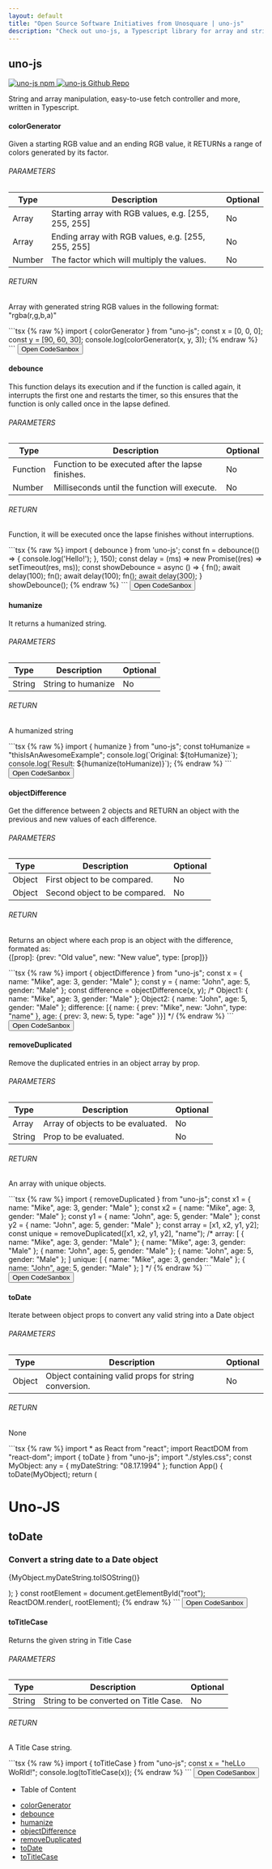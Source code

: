 ```yaml
---
layout: default
title: "Open Source Software Initiatives from Unosquare | uno-js"
description: "Check out uno-js, a Typescript library for array and string manipulation."
---
```


<div class="container content-home d-flex flex-row">
      <div class="col-10 p-0">
        <div class="d-flex flex-row space-between">
          <h2>uno-js</h2>
          <a href="https://www.npmjs.com/package/uno-js" class="first-icon">
            <img class="npm-icon" src="/assets/npm.svg" alt="uno-js npm" title="uno-js npm"/>
          </a>
          <a href="https://github.com/unosquare/uno-js">
            <img class="github-icon" src="/assets/github.png" alt="uno-js Github Repo" title="uno-js Github Repo"/>
          </a>
        </div>
        <p>String and array manipulation, easy-to-use fetch controller and more, written in Typescript.</p>
        <div class="mb-4">
          <div id="colorGenerator">
            <h4 class="blue-title">colorGenerator</h4>
            <p>
              Given a starting RGB value and an ending RGB value, it RETURNs a range of colors generated by its factor.
            </p>
            <h6>PARAMETERS</h6>
            <table class="table table-striped w-100 mt-2">
              <thead>
                <tr>
                  <th scope="col">Type</th>
                  <th scope="col">Description</th>
                  <th scope="col">Optional</th>
                </tr>
              </thead>
              <tbody>
                <tr>
                  <td>Array</td>
                  <td>Starting array with RGB values, e.g. [255, 255, 255]</td>
                  <td>No</td>
                </tr>
                <tr>
                  <td>Array</td>
                  <td>Ending array with RGB values, e.g. [255, 255, 255]</td>
                  <td>No</td>
                </tr>
                <tr>
                  <td>Number</td>
                  <td>The factor which will multiply the values.</td>
                  <td>No</td>
                </tr>
              </tbody>
            </table>
            <h6>RETURN</h6>
            <p>
              Array with generated string RGB values in the following format: "rgba(r,g,b,a)"
            </p>
          </div>
        </div>
```tsx
{% raw %}
import { colorGenerator } from "uno-js";
const x = [0, 0, 0];
const y = [90, 60, 30];
console.log(colorGenerator(x, y, 3));
{% endraw %}
```
<button class="nav-link link-blue" onclick="convert(this, 'uno-jscolorgenerator-ke1rl');">Open CodeSanbox</button>
        <div class="mb-4">
          <div id="debounce">
            <h4 class="blue-title">debounce</h4>
            <p>
              This function delays its execution and if the function is called again, it interrupts the first one and
              restarts the timer, so this ensures that the function is only called once in the lapse defined.
            </p>
            <h6>PARAMETERS</h6>
            <table class="table table-striped w-100 mt-2">
              <thead>
                <tr>
                  <th scope="col">Type</th>
                  <th scope="col">Description</th>
                  <th scope="col">Optional</th>
                </tr>
              </thead>
              <tbody>
                <tr>
                  <td>Function</td>
                  <td>Function to be executed after the lapse finishes.</td>
                  <td>No</td>
                </tr>
                <tr>
                  <td>Number</td>
                  <td>Milliseconds until the function will execute.</td>
                  <td>No</td>
                </tr>
              </tbody>
            </table>
            <h6>RETURN</h6>
            <p>
              Function, it will be executed once the lapse finishes without interruptions.
            </p>
          </div>
        </div>
```tsx
{% raw %}
import { debounce } from 'uno-js';
const fn = debounce(() => {
  console.log('Hello!');
}, 150);
const delay = (ms) => new Promise((res) => setTimeout(res, ms));
const showDebounce = async () => {
  fn();
  await delay(100);
  fn();
  await delay(100);
  fn();
  await delay(300);
}
showDebounce();
{% endraw %}
```
<button class="nav-link link-blue" onclick="convert(this, 'uno-jsdebounce-wqh11');">Open CodeSanbox</button>
        <div class="mb-4">
          <div id="humanize">
            <h4 class="blue-title">humanize</h4>
            <p>
              It returns a humanized string.
            </p>
            <h6>PARAMETERS</h6>
            <table class="table table-striped w-100 mt-2">
              <thead>
                <tr>
                  <th scope="col">Type</th>
                  <th scope="col">Description</th>
                  <th scope="col">Optional</th>
                </tr>
              </thead>
              <tbody>
                <tr>
                  <td>String</td>
                  <td>String to humanize</td>
                  <td>No</td>
                </tr>
              </tbody>
            </table>
            <h6>RETURN</h6>
            <p>
              A humanized string
            </p>
          </div>
        </div>
```tsx
{% raw %}
import { humanize } from "uno-js";
const toHumanize = "thisIsAnAwesomeExample";
console.log(`Original: ${toHumanize}`);
console.log(`Result: ${humanize(toHumanize)}`);
{% endraw %}
```
<button class="nav-link link-blue" onclick="convert(this, 'uno-jshumanize-dp40n');">Open CodeSanbox</button>
        <div class="mb-4">
          <div id="objectDifference">
            <h4 class="blue-title">objectDifference</h4>
            <p>
              Get the difference between 2 objects and RETURN an object with the previous and new values of each
              difference.
            </p>
            <h6>PARAMETERS</h6>
            <table class="table table-striped w-100 mt-2">
              <thead>
                <tr>
                  <th scope="col">Type</th>
                  <th scope="col">Description</th>
                  <th scope="col">Optional</th>
                </tr>
              </thead>
              <tbody>
                <tr>
                  <td>Object</td>
                  <td>First object to be compared.</td>
                  <td>No</td>
                </tr>
                <tr>
                  <td>Object</td>
                  <td>Second object to be compared.</td>
                  <td>No</td>
                </tr>
              </tbody>
            </table>
            <h6>RETURN</h6>
            <p>
              Returns an object where each prop is an object with the difference, formated as: <br /> {[prop]: {prev:
              "Old
              value", new: "New value", type: [prop]}}
            </p>
          </div>
        </div>
```tsx
{% raw %}
import { objectDifference } from "uno-js";
const x = { name: "Mike", age: 3, gender: "Male" };
const y = { name: "John", age: 5, gender: "Male" };
const difference = objectDifference(x, y);
/*
  Object1: { name: "Mike", age: 3, gender: "Male" };
  Object2: { name: "John", age: 5, gender: "Male" };
  difference: [{ name: { prev: "Mike", new: "John", type: "name" }, age: { prev: 3, new: 5, type: "age" }}]
*/
{% endraw %}
```
<button class="nav-link link-blue" onclick="convert(this, 'uno-jsobjectdifference-q4okk');">Open CodeSanbox</button>
        <div class="mb-4">
          <div id="removeDuplicated">
            <h4 class="blue-title">removeDuplicated</h4>
            <p>
              Remove the duplicated entries in an object array by prop.
            </p>
            <h6>PARAMETERS</h6>
            <table class="table table-striped w-100 mt-2">
              <thead>
                <tr>
                  <th scope="col">Type</th>
                  <th scope="col">Description</th>
                  <th scope="col">Optional</th>
                </tr>
              </thead>
              <tbody>
                <tr>
                  <td>Array</td>
                  <td>Array of objects to be evaluated.</td>
                  <td>No</td>
                </tr>
                <tr>
                  <td>String</td>
                  <td>Prop to be evaluated.</td>
                  <td>No</td>
                </tr>
              </tbody>
            </table>
            <h6>RETURN</h6>
            <p>
              An array with unique objects.
            </p>
          </div>
        </div>
```tsx
{% raw %}
import { removeDuplicated } from "uno-js";
const x1 = { name: "Mike", age: 3, gender: "Male" };
const x2 = { name: "Mike", age: 3, gender: "Male" };
const y1 = { name: "John", age: 5, gender: "Male" };
const y2 = { name: "John", age: 5, gender: "Male" };
const array = [x1, x2, y1, y2];
const unique = removeDuplicated([x1, x2, y1, y2], "name");
/* array: [
    { name: "Mike", age: 3, gender: "Male" };
    { name: "Mike", age: 3, gender: "Male" };
    { name: "John", age: 5, gender: "Male" };
    { name: "John", age: 5, gender: "Male" };
  ]
  unique: [
    { name: "Mike", age: 3, gender: "Male" };
    { name: "John", age: 5, gender: "Male" };
  ]
*/
{% endraw %}
```
<button class="nav-link link-blue" onclick="convert(this, 'uno-jsremoveduplicated-6pmtz');">Open CodeSanbox</button>
        <div class="mb-4">
          <div id="toDate">
            <h4 class="blue-title">toDate</h4>
            <p>
              Iterate between object props to convert any valid string into a Date object
            </p>
            <h6>PARAMETERS</h6>
            <table class="table table-striped w-100 mt-2">
              <thead>
                <tr>
                  <th scope="col">Type</th>
                  <th scope="col">Description</th>
                  <th scope="col">Optional</th>
                </tr>
              </thead>
              <tbody>
                <tr>
                  <td>Object</td>
                  <td>Object containing valid props for string conversion.</td>
                  <td>No</td>
                </tr>
              </tbody>
            </table>
            <h6>RETURN</h6>
            <p>
              None
            </p>
          </div>
        </div>
```tsx
{% raw %}
import * as React from "react";
import ReactDOM from "react-dom";
import { toDate } from "uno-js";
import "./styles.css";
const MyObject: any = {
  myDateString: "08.17.1994"
};
function App() {
  toDate(MyObject);
  return (
    <div className="App">
      <h1>Uno-JS</h1>
      <h2>toDate</h2>
      <h3>Convert a string date to a Date object</h3>
      <p>{MyObject.myDateString.toISOString()}</p>
    </div>
  );
}
const rootElement = document.getElementById("root");
ReactDOM.render(<App />, rootElement);
{% endraw %}
```
<button class="nav-link link-blue" onclick="convert(this, 'uno-jstodate-29d36');">Open CodeSanbox</button>
        <div class="mb-4">
          <div id="toTitleCase">
            <h4 class="blue-title">toTitleCase</h4>
            <p>
              Returns the given string in Title Case
            </p>
            <h6>PARAMETERS</h6>
            <table class="table table-striped w-100 mt-2">
              <thead>
                <tr>
                  <th scope="col">Type</th>
                  <th scope="col">Description</th>
                  <th scope="col">Optional</th>
                </tr>
              </thead>
              <tbody>
                <tr>
                  <td>String</td>
                  <td>String to be converted on Title Case.</td>
                  <td>No</td>
                </tr>
              </tbody>
            </table>
            <h6>RETURN</h6>
            <p>
              A Title Case string.
            </p>
          </div>
        </div>
```tsx
{% raw %}
import { toTitleCase } from "uno-js";
const x = "heLLo WoRld!";
console.log(toTitleCase(x));
{% endraw %}
```
<button class="nav-link link-blue" onclick="convert(this, 'uno-jstotitlecase-208pm');">Open CodeSanbox</button>
      </div>
      <div class="col-2 toc">
        <ul>
          <li>
            <p class="navbar-brand pl-3">Table of Content</p>
          </li>
          <li>
            <a class="nav-link" href="#colorGenerator">colorGenerator</a>
          </li>
          <li>
            <a class="nav-link" href="#debounce">debounce</a>
          </li>
          <li>
            <a class="nav-link" href="#humanize">humanize</a>
          </li>
          <li>
            <a class="nav-link" href="#objectDifference">objectDifference</a>
          </li>
          <li>
            <a class="nav-link" href="#removeDuplicated">removeDuplicated</a>
          </li>
          <li>
            <a class="nav-link" href="#toDate">toDate</a>
          </li>
          <li>
            <a class="nav-link" href="#toTitleCase">toTitleCase</a>
          </li>
        </ul>
      </div>
</div>